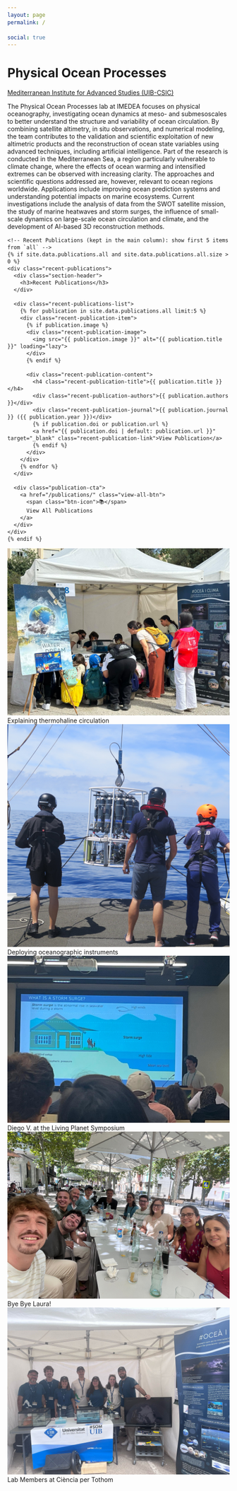 ```yaml
---
layout: page
permalink: /

social: true
---
```


<div class="intro-hero">
  <h1 class="lab-title">Physical Ocean Processes</h1>
  <p class="lab-subtitle"><a href='https://imedea.uib-csic.es/' target="_blank">Mediterranean Institute for Advanced Studies (UIB-CSIC)</a></p>
</div>

<div class="about-grid">
  <div class="about-main">
    <div class="lab-overview" style="text-align: left;">
      <p>The Physical Ocean Processes lab at IMEDEA focuses on physical oceanography, investigating ocean dynamics at meso- and submesoscales to better understand the structure and variability of ocean circulation. By combining satellite altimetry, in situ observations, and numerical modeling, the team contributes to the validation and scientific exploitation of new altimetric products and the reconstruction of ocean state variables using advanced techniques, including artificial intelligence. Part of the research is conducted in the Mediterranean Sea, a region particularly vulnerable to climate change, where the effects of ocean warming and intensified extremes can be observed with increasing clarity. The approaches and scientific questions addressed are, however, relevant to ocean regions worldwide. Applications include improving ocean prediction systems and understanding potential impacts on marine ecosystems. Current investigations include the analysis of data from the SWOT satellite mission, the study of marine heatwaves and storm surges, the influence of small-scale dynamics on large-scale ocean circulation and climate, and the development of AI-based 3D reconstruction methods.</p>
    </div>

    <!-- Recent Publications (kept in the main column): show first 5 items from `all` -->
    {% if site.data.publications.all and site.data.publications.all.size > 0 %}
    <div class="recent-publications">
      <div class="section-header">
        <h3>Recent Publications</h3>
      </div>
      
      <div class="recent-publications-list">
        {% for publication in site.data.publications.all limit:5 %}
        <div class="recent-publication-item">
          {% if publication.image %}
          <div class="recent-publication-image">
            <img src="{{ publication.image }}" alt="{{ publication.title }}" loading="lazy">
          </div>
          {% endif %}
          
          <div class="recent-publication-content">
            <h4 class="recent-publication-title">{{ publication.title }}</h4>
            <div class="recent-publication-authors">{{ publication.authors }}</div>
            <div class="recent-publication-journal">{{ publication.journal }} ({{ publication.year }})</div>
            {% if publication.doi or publication.url %}
            <a href="{{ publication.doi | default: publication.url }}" target="_blank" class="recent-publication-link">View Publication</a>
            {% endif %}
          </div>
        </div>
        {% endfor %}
      </div>
      
      <div class="publication-cta">
        <a href="/publications/" class="view-all-btn">
          <span class="btn-icon">📚</span>
          View All Publications
        </a>
      </div>
    </div>
    {% endif %}
  </div>

  <aside class="about-side">
    <!-- Research Gallery -->
    <div class="photo-gallery">
      <div class="gallery-grid">
        <div class="gallery-item">
          <img src="/assets/img/gallery/experiments.jpg" alt="Experiments Stall">
          <div class="gallery-caption">Explaining thermohaline circulation</div>
        </div>
        <div class="gallery-item">
          <img src="/assets/img/gallery/ctd_fast_swot.jpg" alt="CTD deployment">
          <div class="gallery-caption">Deploying oceanographic instruments</div>
        </div>
        <div class="gallery-item">
          <img src="/assets/img/gallery/oral_diego.jpg" alt="Oral Presentation">
          <div class="gallery-caption">Diego V. at the Living Planet Symposium</div>
        </div>
        <div class="gallery-item">
          <img src="/assets/img/gallery/lab_lunch.jpg" alt="Lab Lunch">
          <div class="gallery-caption">Bye Bye Laura!</div>
        </div>
        <div class="gallery-item">
          <img src="/assets/img/gallery/ciencia_per_tothom_2025.jpg" alt="Ciència per Tothom 2025">
          <div class="gallery-caption">Lab Members at Ciència per Tothom</div>
        </div>
      </div>
    </div>
  </aside>
</div>
